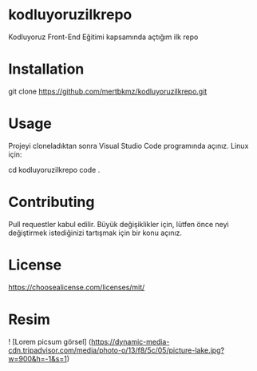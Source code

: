 # kodluyoruzilkrepo

Kodluyoruz Front-End Eğitimi kapsamında açtığım ilk repo

# Installation

git clone https://github.com/mertbkmz/kodluyoruzilkrepo.git

# Usage

Projeyi cloneladıktan sonra Visual Studio Code programında açınız.
Linux için:

cd kodluyoruzilkrepo
code .

# Contributing

Pull requestler kabul edilir. Büyük değişiklikler için, lütfen önce neyi değiştirmek istediğinizi tartışmak için bir konu açınız.

# License

https://choosealicense.com/licenses/mit/

# Resim

! [Lorem picsum görsel] (https://dynamic-media-cdn.tripadvisor.com/media/photo-o/13/f8/5c/05/picture-lake.jpg?w=900&h=-1&s=1)

